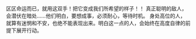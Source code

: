 区区命运而已，就用这双手！把它变成我们所希望的样子！！
真正聪明的敌人，会潜伏在暗处……他们明白，要想成事，必须耐心，等待时机。
身处高位的人，就算有迷惘和不安，也绝不能表现出来。明白这一点的人，会始终在高度自律的前提下展开行动。
